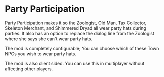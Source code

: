 # Party Participation

Party Participation makes it so the Zoologist, Old Man, Tax Collector, Skeleton Merchant, and Shimmered Dryad all wear party hats during parties.
It also has an option to replace the dialog line from the Zoologist where she says she can't wear party hats.

The mod is completely configurable; You can choose which of these Town NPCs you wish to wear party hats.

The mod is also client sided. You can use this in multiplayer without affecting other players.
